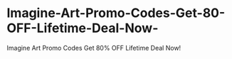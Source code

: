 # Imagine-Art-Promo-Codes-Get-80-OFF-Lifetime-Deal-Now-
Imagine Art Promo Codes Get 80% OFF Lifetime Deal Now!
